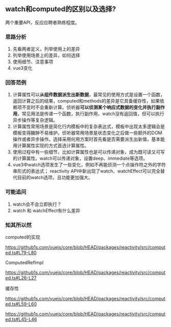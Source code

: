 ## watch和computed的区别以及选择?

两个重要API，反应应聘者熟练程度。



### 思路分析

1. 先看两者定义，列举使用上的差异
2. 列举使用场景上的差异，如何选择
3. 使用细节、注意事项
4. vue3变化



### 回答范例

1. 计算属性可以**从组件数据派生出新数据**，最常见的使用方式是设置一个函数，返回计算之后的结果，computed和methods的差异是它具备缓存性，如果依赖项不变时不会重新计算。侦听器**可以侦测某个响应式数据的变化并执行副作用**，常见用法是传递一个函数，执行副作用，watch没有返回值，但可以执行异步操作等复杂逻辑。
2. 计算属性常用场景是简化行内模板中的复杂表达式，模板中出现太多逻辑会是模板变得臃肿不易维护。侦听器常用场景是状态变化之后做一些额外的DOM操作或者异步操作。选择采用何用方案时首先看是否需要派生出新值，基本能用计算属性实现的方式首选计算属性。
3. 使用过程中有一些细节，比如计算属性也是可以传递对象，成为既可读又可写的计算属性。watch可以传递对象，设置deep、immediate等选项。
4. vue3中watch选项发生了一些变化，例如不再能侦测一个点操作符之外的字符串形式的表达式； reactivity API中新出现了watch、watchEffect可以完全替代目前的watch选项，且功能更加强大。



### 可能追问

1. watch会不会立即执行？
2. watch 和 watchEffect有什么差异



### 知其所以然

computed的实现

https://github1s.com/vuejs/core/blob/HEAD/packages/reactivity/src/computed.ts#L79-L80



ComputedRefImpl

https://github1s.com/vuejs/core/blob/HEAD/packages/reactivity/src/computed.ts#L26-L27



缓存性

https://github1s.com/vuejs/core/blob/HEAD/packages/reactivity/src/computed.ts#L59-L60

https://github1s.com/vuejs/core/blob/HEAD/packages/reactivity/src/computed.ts#L45-L46